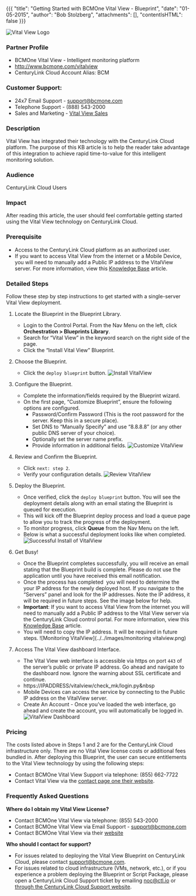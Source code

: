 {{{
  "title": "Getting Started with BCMOne Vital View - Blueprint",
  "date": "01-05-2015",
  "author": "Bob Stolzberg",
  "attachments": [],
  "contentIsHTML": false
}}}

![Vital View Logo](../../images/vitalview-logo.png)

### Partner Profile
* BCMOne Vital View - Intelligent monitoring platform
* http://www.bcmone.com/vitalview
* CenturyLink Cloud Account Alias: BCM

### Customer Support:
* 24x7 Email Support - [support@bcmone.com](mailto:support@bcmone.com)
* Telephone Support - (888) 543-2000
* Sales and Marketing - [Vital View Sales](mailto:VitalViewNewReg@BCMOne.com)

### Description
Vital View has integrated their technology with the CenturyLink Cloud platform. The purpose of this KB article is to help the reader take advantage of this integration to achieve rapid time-to-value for this intelligent monitoring solution.

### Audience
CenturyLink Cloud Users

### Impact
After reading this article, the user should feel comfortable getting started using the Vital View technology on CenturyLink Cloud.

### Prerequisite
* Access to the CenturyLink Cloud platform as an authorized user.
* If you want to access Vital View from the internet or a Mobile Device, you will need to manually add a Public IP address to the VitalView server. For more information, view this [Knowledge Base](http://www.ctl.io/knowledge-base/network/how-to-add-public-ip-to-virtual-machine.md) article.

###  Detailed Steps
Follow these step by step instructions to get started with a single-server Vital View deployment.
1. Locate the Blueprint in the Blueprint Library.
   * Login to the Control Portal. From the Nav Menu on the left, click **Orchestration > Blueprints Library**.
   * Search for “Vital View” in the keyword search on the right side of the page.
   * Click the “Install Vital View” Blueprint.

2. Choose the Blueprint.
   * Click the `deploy blueprint` button.
   ![Install VitalView](../../images/install-vitalview.png)

3. Configure the Blueprint.
   * Complete the information/fields required by the Blueprint wizard.
   * On the first page, “Customize Blueprint”, ensure the following options are configured.
     * Password/Confirm Password (This is the root password for the server. Keep this in a secure place).
     * Set DNS to “Manually Specify” and use “8.8.8.8” (or any other public DNS server of your choice).
     * Optionally set the server name prefix.
     * Provide information in additional fields.
     ![Customize VitalView](../../images/customize-vitalview.png)

4. Review and Confirm the Blueprint.
   * Click `next: step 2`.
   * Verify your configuration details.
   ![Review VitalView](../../images/review-vitalview.png)

5. Deploy the Blueprint.
   * Once verified, click the `deploy blueprint` button. You will see the deployment details along with an email stating the Blueprint is queued for execution.
   * This will kick off the Blueprint deploy process and load a queue page to allow you to track the progress of the deployment.
   * To monitor progress, click **Queue** from the Nav Menu on the left.
   * Below is what a successful deployment looks like when completed.
   ![Successful Install of VitalView](../../images/success-vitalview.png)

6. Get Busy!
   * Once the Blueprint completes successfully, you will receive an email stating that the Blueprint build is complete. Please do not use the application until you have received this email notification.
   * Once the process has completed ­ you will need to determine the your IP address for the newly deployed host. If you navigate to the “Servers” panel and look for the IP addresses. Note the IP address, it will be required in future steps. See the image below for help.
   * **Important**: If you want to access Vital View from the internet you will need to manually add a Public IP address to the Vital View server via the CenturyLink Cloud control portal. For more information, view this [Knowledge Base](http://www.ctl.io/knowledge-base/network/how-to-add-public-ip-to-virtual-machine.md) article.
   * You will need to copy the IP address. It will be required in future steps.
    ![Monitoring VitalView](../../images/monitoring vitalview.png)

7. Access The Vital View dashboard Interface.
   * The Vital View web interface is accessible via https on port `443` of the server’s public or private IP address. Go ahead and navigate to the dashboard now. Ignore the warning about SSL certificate and continue.
   * https://IPADDRESS/vitalview/check_mk/login.py&nbsp
   * Mobile Devices can access the service by connecting to the Public IP address on the VitalView server.
   * Create An Account - Once you’ve loaded the web interface, go ahead and create the account, you will automatically be logged in.
   ![VitalView Dashboard](../../images/vitalview-dashboard.png)

### Pricing
The costs listed above in Steps 1 and 2 are for the CenturyLink Cloud infrastructure only. There are no Vital View license costs or additional fees bundled in. After deploying this Blueprint, the user can secure entitlements to the Vital View technology by using the following steps:
* Contact BCMOne Vital View Support via telephone: (855) 662-7722
* Contact Vital View via the [contact page one their website](https://cloudmine.me/contact/).

### Frequently Asked Questions
**Where do I obtain my&nbsp;Vital View License?**
* Contact BCMOne Vital View via telephone: (855) 543-2000
* Contact BCMOne Vital View via Email Support - [support@bcmone.com](mailto:support@bcmone.com)
* Contact BCMOne Vital View via their [website](http://www.bcmone.com/vitalview)

**Who should I contact for support?**
* For issues related to deploying the Vital View Blueprint on CenturyLink Cloud, please contact [support@bcmone.com](mailto:support@bcmone.com).
* For issues related to cloud infrastructure (VMs, network, etc.), or if you experience a problem deploying the Blueprint or Script Package, please open a CenturyLink Cloud Support ticket by emailing [noc@ctl.io](mailto:noc@ctl.io) or [through the CenturyLink Cloud Support website](https://t3n.zendesk.com/tickets/new).
